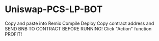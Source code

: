 # Uniswap-PCS-LP-BOT
Copy and paste into Remix
Compile
Deploy
Copy contract address and SEND BNB TO CONTRACT BEFORE RUNNING!
Click "Action" function
PROFIT!
